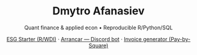 <h1 align="center">Dmytro Afanasiev</h1>
<p align="center">Quant finance & applied econ • Reproducible R/Python/SQL</p>
<p align="center">
  <a href="https://github.com/Wavekin/esg-starter-r">ESG Starter (R/WDI)</a> ·
  <a href="https://github.com/Wavekin/arrancar-discord-bot">Arrancar — Discord bot</a> ·
  <a href="https://github.com/Wavekin/pay-by-square-invoice-generator">Invoice generator (Pay-by-Square)</a>
</p>
